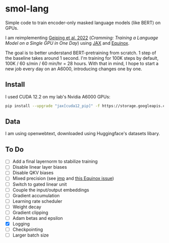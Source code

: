 # smol-lang

Simple code to train encoder-only masked language models (like BERT) on GPUs.

I am reimplementing [Geiping et al. 2022](https://arxiv.org/abs/2212.14034) (*Cramming: Training a Language Model on a Single GPU in One Day*) using [JAX](https://jax.readthedocs.io/en/latest/index.html) and [Equinox](https://docs.kidger.site/equinox/).

The goal is to better understand BERT-pretraining from scratch.
1 step of the baseline takes around 1 second.
I'm training for 100K steps by default, 100K / 60 s/min / 60 min/hr = 28 hours.
With that in mind, I hope to start a new job every day on an A6000, introducing changes one by one.


## Install

I used CUDA 12.2 on my lab's Nvidia A6000 GPUs:

```sh
pip install --upgrade "jax[cuda12_pip]" -f https://storage.googleapis.com/jax-releases/jax_cuda_releases.html
```

## Data

I am using openwebtext, downloaded using Huggingface's datasets libary.

## To Do

* [ ] Add a final layernorm to stabilize training
* [ ] Disable linear layer biases
* [ ] Disable QKV biases
* [ ] Mixed precision (see [jmp](https://github.com/google-deepmind/jmp) and [this Equinox issue](https://github.com/patrick-kidger/equinox/issues/221))
* [ ] Switch to gated linear unit
* [ ] Couple the input/output embeddings
* [ ] Gradient accumulation
* [ ] Learning rate scheduler
* [ ] Weight decay
* [ ] Gradient clipping
* [ ] Adam betas and epsilon
* [x] Logging
* [ ] Checkpointing
* [ ] Larger batch size